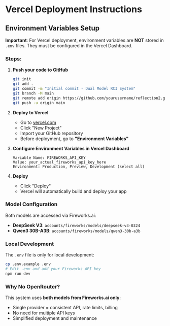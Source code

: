 # Vercel Deployment Instructions

## Environment Variables Setup

**Important**: For Vercel deployment, environment variables are **NOT** stored in `.env` files. They must be configured in the Vercel Dashboard.

### Steps:

1. **Push your code to GitHub**
   ```bash
   git init
   git add .
   git commit -m "Initial commit - Dual Model RCI System"
   git branch -M main
   git remote add origin https://github.com/yourusername/reflection2.git
   git push -u origin main
   ```

2. **Deploy to Vercel**
   - Go to [vercel.com](https://vercel.com)
   - Click "New Project"
   - Import your GitHub repository
   - Before deployment, go to **"Environment Variables"**

3. **Configure Environment Variables in Vercel Dashboard**
   ```
   Variable Name: FIREWORKS_API_KEY
   Value: your_actual_fireworks_api_key_here
   Environment: Production, Preview, Development (select all)
   ```

4. **Deploy**
   - Click "Deploy"
   - Vercel will automatically build and deploy your app

### Model Configuration

Both models are accessed via Fireworks.ai:
- **DeepSeek V3**: `accounts/fireworks/models/deepseek-v3-0324`
- **Qwen3 30B-A3B**: `accounts/fireworks/models/qwen3-30b-a3b`

### Local Development

The `.env` file is only for local development:
```bash
cp .env.example .env
# Edit .env and add your Fireworks API key
npm run dev
```

### Why No OpenRouter?

This system uses **both models from Fireworks.ai only**:
- Single provider = consistent API, rate limits, billing
- No need for multiple API keys
- Simplified deployment and maintenance
